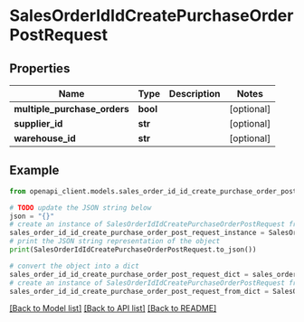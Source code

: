 # SalesOrderIdIdCreatePurchaseOrderPostRequest


## Properties

Name | Type | Description | Notes
------------ | ------------- | ------------- | -------------
**multiple_purchase_orders** | **bool** |  | [optional] 
**supplier_id** | **str** |  | [optional] 
**warehouse_id** | **str** |  | [optional] 

## Example

```python
from openapi_client.models.sales_order_id_id_create_purchase_order_post_request import SalesOrderIdIdCreatePurchaseOrderPostRequest

# TODO update the JSON string below
json = "{}"
# create an instance of SalesOrderIdIdCreatePurchaseOrderPostRequest from a JSON string
sales_order_id_id_create_purchase_order_post_request_instance = SalesOrderIdIdCreatePurchaseOrderPostRequest.from_json(json)
# print the JSON string representation of the object
print(SalesOrderIdIdCreatePurchaseOrderPostRequest.to_json())

# convert the object into a dict
sales_order_id_id_create_purchase_order_post_request_dict = sales_order_id_id_create_purchase_order_post_request_instance.to_dict()
# create an instance of SalesOrderIdIdCreatePurchaseOrderPostRequest from a dict
sales_order_id_id_create_purchase_order_post_request_from_dict = SalesOrderIdIdCreatePurchaseOrderPostRequest.from_dict(sales_order_id_id_create_purchase_order_post_request_dict)
```
[[Back to Model list]](../README.md#documentation-for-models) [[Back to API list]](../README.md#documentation-for-api-endpoints) [[Back to README]](../README.md)



